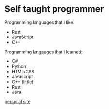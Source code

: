 <h1> Self taught programmer </h1>


Programming languages that i like:
 -  Rust 
 -  JavaScript
 -  C++
 
 
Programming langauges that i learned:
 - C#
 - Python
 - HTML/CSS
 - Javascript
 - C++ (little)
 - Rust
 - Java


[personal site](https://www.90cent.github.io)
